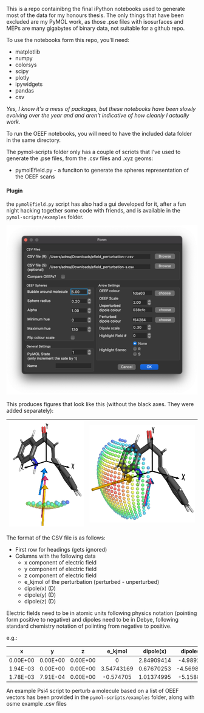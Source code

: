 This is a repo containibng the final iPython notebooks used to generate most of the data for my honours thesis. The only things that have been excluded are my PyMOL work, as those .pse files with isosurfaces and MEPs are many gigabytes of binary data, not suitable for a github repo.

To use the notebooks form this repo, you'll need:
* matplotlib
* numpy
* colorsys
* scipy
* plotly
* ipywidgets
* pandas
* csv

*Yes, I know it's a mess of packages, but these notebooks have been slowly evolving over the year and and aren't indicative of how cleanly I actually work.*

To run the OEEF notebooks, you will need to have the included data folder in the same directory.

The pymol-scripts folder only has a couple of scriots that I've used to generate the .pse files, from the .csv files and .xyz geoms:
* pymolEfield.py - a funciton to generate the spheres representation of the OEEF scans

#### Plugin
the `pymolEfield.py` script has also had a gui developed for it, after a fun night hacking together some code with friends, and is available in the `pymol-scripts/examples` folder.

![plugin_pic.png](plugin_pic.png)

This produces figures that look like this (without the black axes. They were added separately):

| ![catscan](pymol-scripts/examples/catscan.png) | ![rsscan](pymol-scripts/examples/rssepscan.png) |
| :------: | :------: |

The format of the CSV file is as follows:
* First row for headings (gets ignored)
* Columns with the following data
    * x component of electric field
    * y component of electric field
    * z component of electric field
    * e_kjmol of the perturbation (perturbed - unperturbed)
    * dipole(x) (D)
    * dipole(y) (D)
    * dipole(z) (D)

Electric fields need to be in atomic units following physics notation (pointing form positive to negative) and dipoles need to be in Debye, following standard chemistry notation of poiinting from negative to positive.

e.g.:

|    x     |    y     |    z     |  e_kjmol   | dipole(x)  | dipole(y)  | dipole(z)  |
| :------: | :------: | :------: | :--------: | :--------: | :--------: | :--------: |
| 0.00E+00 | 0.00E+00 | 0.00E+00 |     0      | 2.84909414 | -4.989243  | 1.57583802 |
| 1.94E-03 | 0.00E+00 | 0.00E+00 | 3.54743169 | 0.67670253 | -4.5698034 | 1.77719687 |
| 1.78E-03 | 7.91E-04 | 0.00E+00 | -0.574705  | 1.01374995 | -5.158874  | 1.74510839 |


An example Psi4 script to perturb a molecule based on a list of OEEF vectors has been provided in the `pymol-scripts/examples` folder, along with osme example .csv files